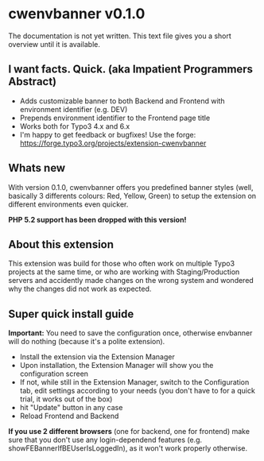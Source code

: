 cwenvbanner v0.1.0
===

The documentation is not yet written. This text file gives you a short overview until it is available.

I want facts. Quick. (aka Impatient Programmers Abstract)
---

* Adds customizable banner to both Backend and Frontend with environment identifier (e.g. DEV)
* Prepends environment identifier to the Frontend page title
* Works both for Typo3 4.x and 6.x
* I'm happy to get feedback or bugfixes! Use the forge: https://forge.typo3.org/projects/extension-cwenvbanner

Whats new
---
With version 0.1.0, cwenvbanner offers you predefined banner styles (well, basically 3 differents colours: Red, Yellow, Green) to setup the extension on different environments even quicker.

**PHP 5.2 support has been dropped with this version!**

About this extension
---
This extension was build for those who often work on multiple Typo3 projects at the same time, or who are working with Staging/Production servers and accidently made changes on the wrong system and wondered why the changes did not work as expected.

Super quick install guide
---
**Important:** You need to save the configuration once, otherwise envbanner will do nothing (because it's a polite extension).

* Install the extension via the Extension Manager
* Upon installation, the Extension Manager will show you the configuration screen
* If not, while still in the Extension Manager, switch to the Configuration tab, edit settings according to your needs (you don't have to for a quick trial, it works out of the box)
* hit "Update" button in any case
* Reload Frontend and Backend

**If you use 2 different browsers** (one for backend, one for frontend) make sure that you don't use any login-dependend features (e.g. showFEBannerIfBEUserIsLoggedIn), as it won't work properly otherwise.
